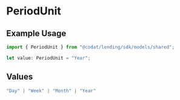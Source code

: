 # PeriodUnit

## Example Usage

```typescript
import { PeriodUnit } from "@codat/lending/sdk/models/shared";

let value: PeriodUnit = "Year";
```

## Values

```typescript
"Day" | "Week" | "Month" | "Year"
```